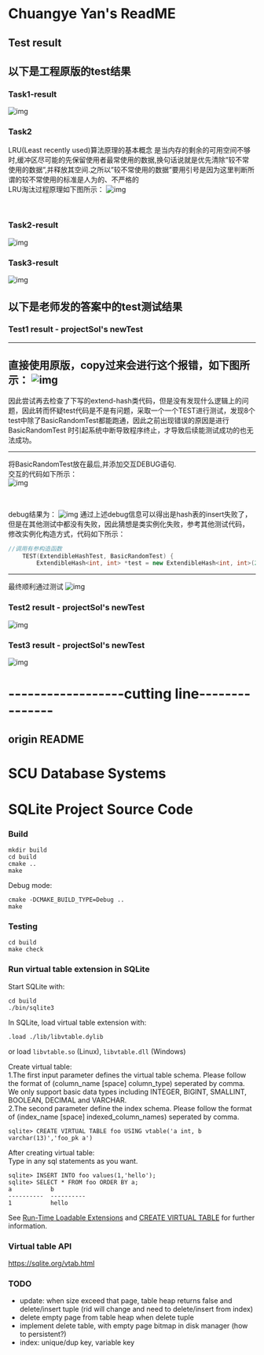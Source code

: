 # Chuangye Yan's ReadME
## Test result
## 以下是工程原版的test结果
### Task1-result
![img](./readmeSrc/Task1.png)

### Task2
LRU(Least recently used)算法原理的基本概念
是当内存的剩余的可用空间不够时,缓冲区尽可能的先保留使用者最常使用的数据,换句话说就是优先清除”较不常使用的数据”,并释放其空间.之所以”较不常使用的数据”要用引号是因为这里判断所谓的较不常使用的标准是人为的、不严格的   
LRU淘汰过程原理如下图所示：
![img](./readmeSrc/Task2-LRU-theory.png)

<br>

### Task2-result
![img](./readmeSrc/Task2-result.png)

### Task3-result
![img](./readmeSrc/Task3-result.png)

## 以下是老师发的答案中的test测试结果
### Test1 result - projectSol's newTest

---
直接使用原版，copy过来会进行这个报错，如下图所示：
![img](./readmeSrc/Task1New-error.png)
---
因此尝试再去检查了下写的extend-hash类代码，但是没有发现什么逻辑上的问
题，因此转而怀疑test代码是不是有问题，采取一个一个TEST进行测试，发现8个
test中除了BasicRandomTest都能跑通，因此之前出现错误的原因是进行BasicRandomTest
时引起系统中断导致程序终止，才导致后续能测试成功的也无法成功。

---
将BasicRandomTest放在最后,并添加交互DEBUG语句.  
交互的代码如下所示：  
![img](./readmeSrc/Task1New-debug.png)

<br>

debug结果为：
![img](./readmeSrc/Task1New-DebugResult.png)
通过上述debug信息可以得出是hash表的insert失败了，但是在其他测试中都没有失败，因此猜想是类实例化失败，参考其他测试代码，
修改实例化构造方式，代码如下所示：
```cpp
//调用有参构造函数
    TEST(ExtendibleHashTest, BasicRandomTest) {
        ExtendibleHash<int, int> *test = new ExtendibleHash<int, int>(2);
```

---
最终顺利通过测试
![img](./readmeSrc/Task1New-insertOK.png)

### Test2 result - projectSol's newTest
![img](./readmeSrc/Task2-teacherTest.png)

### Test3 result - projectSol's newTest
![img](./readmeSrc/Task3-teacherTest.png)





# ------------------cutting line---------------
## origin README
# SCU Database Systems
# SQLite Project Source Code

### Build
```
mkdir build
cd build
cmake ..
make
```
Debug mode:

```
cmake -DCMAKE_BUILD_TYPE=Debug ..
make
```

### Testing
```
cd build
make check
```

### Run virtual table extension in SQLite
Start SQLite with:
```
cd build
./bin/sqlite3
```

In SQLite, load virtual table extension with:

```
.load ./lib/libvtable.dylib
```
or load `libvtable.so` (Linux), `libvtable.dll` (Windows)

Create virtual table:  
1.The first input parameter defines the virtual table schema. Please follow the format of (column_name [space] column_type) seperated by comma. We only support basic data types including INTEGER, BIGINT, SMALLINT, BOOLEAN, DECIMAL and VARCHAR.  
2.The second parameter define the index schema. Please follow the format of (index_name [space] indexed_column_names) seperated by comma.
```
sqlite> CREATE VIRTUAL TABLE foo USING vtable('a int, b varchar(13)','foo_pk a')
```

After creating virtual table:  
Type in any sql statements as you want.
```
sqlite> INSERT INTO foo values(1,'hello');
sqlite> SELECT * FROM foo ORDER BY a;
a           b         
----------  ----------
1           hello   
```
See [Run-Time Loadable Extensions](https://sqlite.org/loadext.html) and [CREATE VIRTUAL TABLE](https://sqlite.org/lang_createvtab.html) for further information.

### Virtual table API
https://sqlite.org/vtab.html

### TODO
* update: when size exceed that page, table heap returns false and delete/insert tuple (rid will change and need to delete/insert from index)
* delete empty page from table heap when delete tuple
* implement delete table, with empty page bitmap in disk manager (how to persistent?)
* index: unique/dup key, variable key
